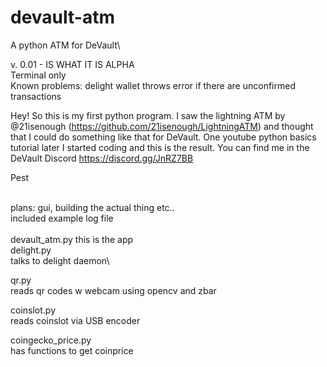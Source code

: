 # devault-atm
A python ATM for DeVault\

v. 0.01 - IS WHAT IT IS ALPHA\
Terminal only\
Known problems: delight wallet throws error if there are unconfirmed transactions

Hey! So this is my first python program. I saw the lightning ATM by @21isenough (https://github.com/21isenough/LightningATM)
and thought that I could do something like that for DeVault. One youtube python basics tutorial later I started coding and this is the result.
You can find me in the DeVault Discord https://discord.gg/JnRZ7BB 

Pest

\
plans: gui, building the actual thing etc..
\
included example log file\
\
devault_atm.py
this is the app
\
delight.py\
talks to delight daemon\

qr.py\
reads qr codes w webcam using opencv and zbar

coinslot.py\
reads coinslot via USB encoder

coingecko_price.py\
has functions to get coinprice
